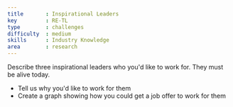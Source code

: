 ```yaml
---
title       : Inspirational Leaders
key         : RE-TL
type        : challenges
difficulty  : medium
skills      : Industry Knowledge
area        : research
---
```


Describe three inspirational leaders who you'd like to work for. They must be alive today.

- Tell us why you'd like to work for them
- Create a graph showing how you could get a job offer to work for them
